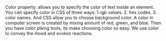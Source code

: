 Color property: allows you to specify the color of text inside an element.
You can specify color in CSS of three ways:
1.rgb values. 2. hex codes. 3. color names.
And CSS allow you to choose background color.
A color in computer screen is created by mixing amount of red, green, and blue.
Then you have color piking tools, its make choosing color so easy.
We use color to convey the mood and evokes reactions.
